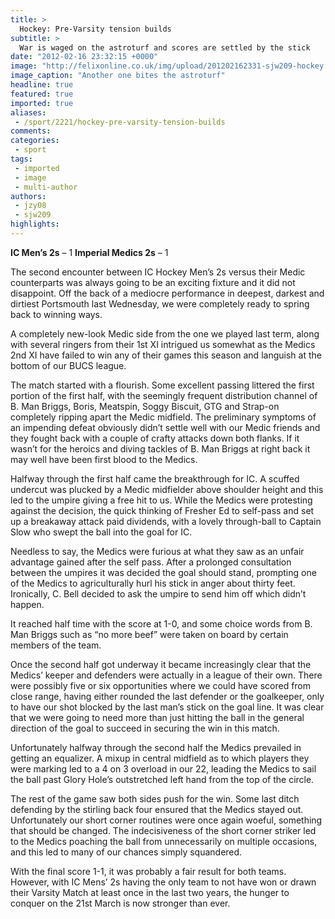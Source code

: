 ```yaml
---
title: >
  Hockey: Pre-Varsity tension builds
subtitle: >
  War is waged on the astroturf and scores are settled by the stick
date: "2012-02-16 23:32:15 +0000"
image: "http://felixonline.co.uk/img/upload/201202162331-sjw209-hockey.jpg"
image_caption: "Another one bites the astroturf"
headline: true
featured: true
imported: true
aliases:
 - /sport/2221/hockey-pre-varsity-tension-builds
comments:
categories:
 - sport
tags:
 - imported
 - image
 - multi-author
authors:
 - jzy08
 - sjw209
highlights:
---
```


__IC Men’s 2s__ – 1
__Imperial Medics 2s__ – 1

The second encounter between IC Hockey Men’s 2s versus their Medic counterparts was always going to be an exciting fixture and it did not disappoint. Off the back of a mediocre performance in deepest, darkest and dirtiest Portsmouth last Wednesday, we were completely ready to spring back to winning ways.

A completely new-look Medic side from the one we played last term, along with several ringers from their 1st XI intrigued us somewhat as the Medics 2nd XI have failed to win any of their games this season and languish at the bottom of our BUCS league.

The match started with a flourish. Some excellent passing littered the first portion of the first half, with the seemingly frequent distribution channel of B. Man Briggs, Boris, Meatspin, Soggy Biscuit, GTG and Strap-on completely ripping apart the Medic midfield. The preliminary symptoms of an impending defeat obviously didn’t settle well with our Medic friends and they fought back with a couple of crafty attacks down both flanks. If it wasn’t for the heroics and diving tackles of B. Man Briggs at right back it may well have been first blood to the Medics.

Halfway through the first half came the breakthrough for IC. A scuffed undercut was plucked by a Medic midfielder above shoulder height and this led to the umpire giving a free hit to us. While the Medics were protesting against the decision, the quick thinking of Fresher Ed to self-pass and set up a breakaway attack paid dividends, with a lovely through-ball to Captain Slow who swept the ball into the goal for IC.

Needless to say, the Medics were furious at what they saw as an unfair advantage gained after the self pass. After a prolonged consultation between the umpires it was decided the goal should stand, prompting one of the Medics to agriculturally hurl his stick in anger about thirty feet. Ironically, C. Bell decided to ask the umpire to send him off which didn’t happen.

It reached half time with the score at 1-0, and some choice words from B. Man Briggs such as “no more beef” were taken on board by certain members of the team.

Once the second half got underway it became increasingly clear that the Medics’ keeper and defenders were actually in a league of their own. There were possibly five or six opportunities where we could have scored from close range, having either rounded the last defender or the goalkeeper, only to have our shot blocked by the last man’s stick on the goal line. It was clear that we were going to need more than just hitting the ball in the general direction of the goal to succeed in securing the win in this match.

Unfortunately halfway through the second half the Medics prevailed in getting an equalizer. A mixup in central midfield as to which players they were marking led to a 4 on 3 overload in our 22, leading the Medics to sail the ball past Glory Hole’s outstretched left hand from the top of the circle.

The rest of the game saw both sides push for the win. Some last ditch defending by the stirling back four ensured that the Medics stayed out. Unfortunately our short corner routines were once again woeful, something that should be changed. The indecisiveness of the short corner striker led to the Medics poaching the ball from unnecessarily on multiple occasions, and this led to many of our chances simply squandered.

With the final score 1-1, it was probably a fair result for both teams. However, with IC Mens’ 2s having the only team to not have won or drawn their Varsity Match at least once in the last two years, the hunger to conquer on the 21st March is now stronger than ever.
